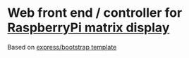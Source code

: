Web front end / controller for [RaspberryPi matrix display][1]
===============================================================

Based on [express/bootstrap template][2]

[1]: https://github.com/torkildr/raspberry-display
[2]: https://github.com/Srirangan/express-bootstrap
